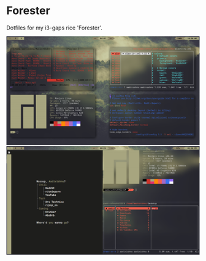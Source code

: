 # Forester
Dotfiles for my i3-gaps rice 'Forester'.

![alt text](https://github.com/mradigen/forester/blob/master/Pictures/Screenshots/2020-07-01-105019_1366x768_scrot.png "Screenshot")
![alt text](https://github.com/mradigen/forester/blob/master/Pictures/Screenshots/2020-06-29-175013_1366x768_scrot.png "Screenshot")
